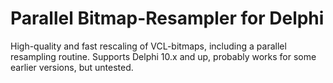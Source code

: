 # Parallel Bitmap-Resampler for Delphi
 High-quality and fast rescaling of VCL-bitmaps, including a parallel resampling routine.
 Supports Delphi 10.x and up, probably works for some earlier versions, but untested.
